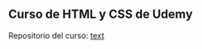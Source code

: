 ## Curso de HTML y CSS de Udemy
Repositorio del curso: [text](https://github.com/Franklin369/cursohtmlcss)